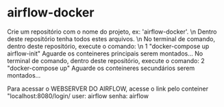 # airflow-docker
Crie um repositório com o nome do projeto, ex: 'airflow-docker'. \n
Dentro deste repositório tenha todos estes arquivos. \n
No terminal de comando, dentro deste repositório, execute o comando: \n
1 "docker-compose up airflow-init"
Aguarde os conteineres principais serem montados...
No terminal de comando, dentro deste repositório, execute o comando:
2 "docker-compose up"
Aguarde os conteineres secundários serem montados...

Para acessar o WEBSERVER DO AIRFLOW, acesse o link pelo conteiner "localhost:8080/login/
user: airflow
senha: airflow
